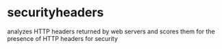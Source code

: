 securityheaders
===============

analyzes HTTP headers returned by web servers and scores them for the presence of HTTP headers for security

